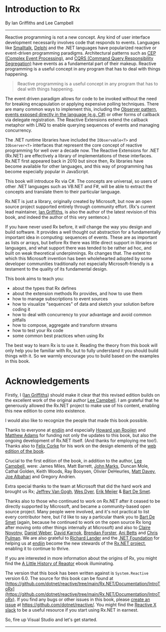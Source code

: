 # Introduction to Rx
By Ian Griffiths and Lee Campbell
   
---

Reactive programming is not a new concept. Any kind of user interface development necessarily involves code that responds to events. Languages like [Smalltalk](https://en.wikipedia.org/wiki/Smalltalk), [Delphi](https://en.wikipedia.org/wiki/Delphi_(software)) and the .NET languages have popularized reactive or event-driven programming paradigms. Architectural patterns such as [CEP (Complex Event Processing)](https://en.wikipedia.org/wiki/Complex_event_processing), and [CQRS (Command Query Responsibility Segregation)](https://en.wikipedia.org/wiki/Command_Query_Responsibility_Segregation) have events as a fundamental part of their makeup. Reactive programming is a useful concept in any program that has to deal with things happening.

> Reactive programming is a useful concept in any program that has to deal with things happening.

The event driven paradigm allows for code to be invoked without the need for breaking encapsulation or applying expensive polling techniques. There are many common ways to implement this, including the [Observer pattern](https://en.wikipedia.org/wiki/Observer_pattern), [events exposed directly in the language (e.g. C#)](https://learn.microsoft.com/en-us/dotnet/csharp/programming-guide/events/) or other forms of callback via delegate registration. The Reactive Extensions extend the callback metaphor with LINQ to enable querying sequences of events and managing concurrency.

The .NET runtime libraries have included the `IObservable<T>` and `IObserver<T>` interfaces that represent the core concept of reactive programming for well over a decade now. The Reactive Extensions for .NET (Rx.NET) are effectively a library of implementations of these interfaces. Rx.NET first appeared back in 2010 but since then, Rx libraries have become available for other languages, and this way of programming has become especially popular in JavaScript.

This book will introduce Rx via C#. The concepts are universal, so users of other .NET languages such as VB.NET and F#, will be able to extract the concepts and translate them to their particular language.

Rx.NET is just a library, originally created by Microsoft, but now an open source project supported entirely through community effort. (Rx's current lead maintainer, [Ian Griffiths](https://endjin.com/who-we-are/our-people/ian-griffiths/), is also the author of the latest revision of this book, and indeed the author of this very sentence.)

If you have never used Rx before, it _will_ change the way you design and build software. It provides a well thought out abstraction for a fundamentally important idea in computing: sequences of events. These are as important as lists or arrays, but before Rx there was little direct support in libraries or languages, and what support there was tended to be rather ad hoc, and built on weak theoretical underpinnings. Rx changes that. The extent to which this Microsoft invention has been wholehearted adopted by some developer communities traditionally not especially Microsoft-friendly is a testament to the quality of its fundamental design.

This book aims to teach you:

  * about the types that Rx defines
  * about the extension methods Rx provides, and how to use them
  * how to manage subscriptions to event sources
  * how to visualize "sequences" of data and sketch your solution before coding it
  * how to deal with concurrency to your advantage and avoid common pitfalls
  * how to compose, aggregate and transform streams
  * how to test your Rx code
  * some common best practices when using Rx
    
The best way to learn Rx is to use it. Reading the theory from this book will only help you be familiar with Rx, but to fully understand it you should build things with it. So we warmly encourage you to build based on the examples in this book.

# Acknowledgements

Firstly, I ([Ian Griffiths](https://endjin.com/who-we-are/our-people/ian-griffiths/)) should make it clear that this revised edition builds on the excellent work of the original author [Lee Campbell](https://github.com/LeeCampbell). I am grateful that he generously allowed the Rx.NET project to make use of his content, enabling this new edition to come into existence.

I would also like to recognize the people that made this book possible.

Thanks to everyone at [endjin](https://endjin.com) and especially [Howard van Rooijen](https://endjin.com/who-we-are/our-people/howard-van-rooijen/) and [Matthew Adams](https://endjin.com/who-we-are/our-people/matthew-adams/)
for funding not only the updates to this book, but also the ongoing development of Rx.NET itself. (And thanks for employing me too!). Thanks also to [Felix Corke](https://www.blackspike.com/) for his work on the design elements of the [web edition of the book](https://introtorx.com).

Crucial to the first edition of the book, in addition to the author, [Lee Campbell](https://leecampbell.com/), were: James Miles, Matt Barrett, [John Marks](https://johnhmarks.wordpress.com/), Duncan Mole, Cathal Golden, Keith Woods, Ray Booysen, Olivier DeHeurles, [Matt Davey](https://mdavey.wordpress.com), [Joe Albahari](https://www.albahari.com/) and Gregory Andrien. 

Extra special thanks to the team at Microsoft that did the hard work and brought us Rx; [Jeffrey Van Gogh](https://www.linkedin.com/in/jeffrey-van-gogh-145673/), [Wes Dyer](https://www.linkedin.com/in/wesdyer/), [Erik Meijer](https://en.wikipedia.org/wiki/Erik_Meijer_%28computer_scientist%29) & [Bart De Smet](https://www.linkedin.com/in/bartdesmet/).

Thanks also to those who continued to work on Rx.NET after it ceased to be directly supported by Microsoft, and became a community-based open source project. Many people were involved, and it's not practical to list every contributor here, but I'd like to say a particular thank you to [Bart De Smet](https://github.com/bartdesmet) (again, because he continued to work on the open source Rx long after moving onto other things internally at Microsoft) and also to [Claire Novotny](https://github.com/clairernovotny), [Daniel Weber](https://github.com/danielcweber), [David Karnok](https://github.com/akarnokd), [Brendan Forster](https://github.com/shiftkey), [Ani Betts](https://github.com/anaisbetts) and [Chris Pulman](https://www.linkedin.com/in/chrispulman/). We are also grateful to [Richard Lander](https://www.linkedin.com/in/richardlander/) and the [.NET Foundation](https://dotnetfoundation.org/) for helping us at [endjin](https://endjin.com) become the new stewards of the [Rx.NET project](https://github.com/dotnet/reactive), enabling it to continue to thrive.

If you are interested in more information about the origins of Rx, you might find the [A Little History of Reaqtor](https://reaqtive.net/) ebook illuminating.

The version that this book has been written against is `System.Reactive` version 6.0. The source for this book can be found at [https://github.com/dotnet/reactive/tree/main/Rx.NET/Documentation/IntroToRx](https://github.com/dotnet/reactive/tree/main/Rx.NET/Documentation/IntroToRx). If you find any bugs or other issues in this book, please [create an issue](https://github.com/dotnet/reactive/issues) at https://github.com/dotnet/reactive/. You might find the [Reactive X slack](reactivex.slack.com) to be a useful resource if you start using Rx.NET in earnest.

So, fire up Visual Studio and let's get started.

---
